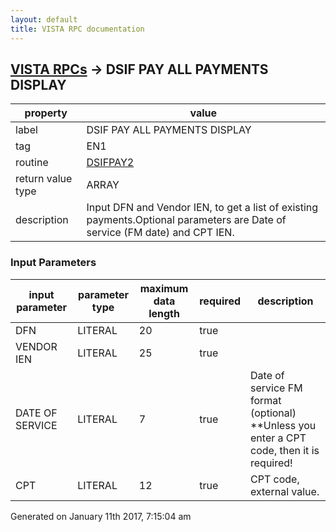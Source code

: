 ```yaml
---
layout: default
title: VISTA RPC documentation
---
```




## [VISTA RPCs](TableOfContent.md) &#8594; DSIF PAY ALL PAYMENTS DISPLAY 

 property | value 
--- | --- 
 label | DSIF PAY ALL PAYMENTS DISPLAY
 tag | EN1
 routine | [DSIFPAY2](http://code.osehra.org/dox/Routine_DSIFPAY2_source.html)
 return value type | ARRAY
 description | Input DFN and Vendor IEN, to get a list of existing payments.Optional parameters are Date of service (FM date) and CPT IEN.

### Input Parameters

| input parameter | parameter type | maximum data length | required | description | 
| --- | --- | --- | --- | --- | 
| DFN | LITERAL | 20 | true |  | 
| VENDOR IEN | LITERAL | 25 | true |  | 
| DATE OF SERVICE | LITERAL | 7 | true | Date of service FM format (optional) **Unless you enter a CPT code, then it is required! | 
| CPT | LITERAL | 12 | true | CPT code, external value. | 




 Generated on January 11th 2017, 7:15:04 am